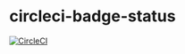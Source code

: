 # circleci-badge-status

[![CircleCI](https://circleci.com/gh/ganezasan/circleci-badge-status/tree/test%2Fskip.svg?style=svg&circle-token=e9e9ec49ab6a2e99d734a4cb5dc61da56a95f732)](https://circleci.com/gh/ganezasan/circleci-badge-status/tree/test%2Fskip)
